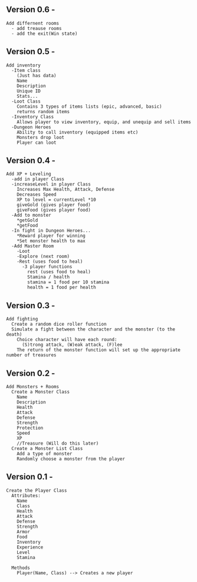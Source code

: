 ## Version 0.6 -

    Add differnent rooms
      - add treause rooms
      - add the exit(Win state)

## Version 0.5 -

    Add inventory
      -Item class
        (Just has data)
        Name
        Description
        Unique ID
        Stats...
      -Loot Class
        Contains 3 types of items lists (epic, advanced, basic)
        returns random items
      -Inventory Class
        Allows player to view inventory, equip, and unequip and sell items
      -Dungeon Heroes
        Ability to call inventory (equipped items etc)
        Monsters drop loot
        Player can loot

## Version 0.4 -

    Add XP + Leveling
      -add in player Class
      -increaseLevel in player Class
        Increases Max Health, Attack, Defense
        Decreases Speed
        XP to level = currentLevel *10
        giveGold (gives player food)
        giveFood (gives player food)
      -Add to monster
        *getGold
        *getFood
      -In fight in Dungeon Heroes...
        *Reward player for winning
        *Set monster health to max
      -Add Master Room
        -Loot
        -Explore (next room)
        -Rest (uses food to heal)
          -3 player functions
            rest (uses food to heal)
            Stamina / health
            stamina = 1 food per 10 stamina
            health = 1 food per health

## Version 0.3 -

    Add fighting
      Create a random dice roller function
      Simulate a fight between the character and the monster (to the death)
        Choice character will have each round:
          (S)trong attack, (W)eak attack, (F)lee
        The return of the monster function will set up the appropriate number of treasures

## Version 0.2 -

    Add Monsters + Rooms
      Create a Monster Class
        Name
        Description
        Health
        Attack
        Defense
        Strength
        Protection
        Speed
        XP
        //Treasure (Will do this later)
      Create a Monster List Class
        Add a type of monster
        Randomly choose a monster from the player

## Version 0.1 -

    Create the Player Class
      Attributes:
        Name
        Class
        Health
        Attack
        Defense
        Strength
        Armor
        Food
        Inventory
        Experience
        Level
        Stamina

      Methods
        Player(Name, Class) --> Creates a new player
